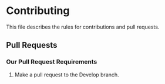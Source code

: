 
# Contributing

This file describes the rules for contributions and pull requests.

## Pull Requests

### Our Pull Request Requirements

1. Make a pull request to the Develop branch.
